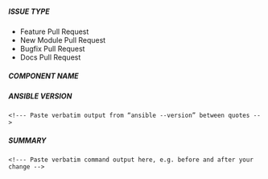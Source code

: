 ##### ISSUE TYPE
<!--- Pick one below and delete the rest: -->
 - Feature Pull Request
 - New Module Pull Request
 - Bugfix Pull Request
 - Docs Pull Request

##### COMPONENT NAME
<!--- Name of the plugin/module/task  -->

##### ANSIBLE VERSION
```
<!--- Paste verbatim output from “ansible --version” between quotes -->
```

##### SUMMARY
<!--- Describe the change, including rationale and design decisions -->

<!---
If you are fixing an existing issue, please include "Fixes #nnn" in your
commit message and your description; but you should still explain what
the change does.
-->

```
<!--- Paste verbatim command output here, e.g. before and after your change -->
```

